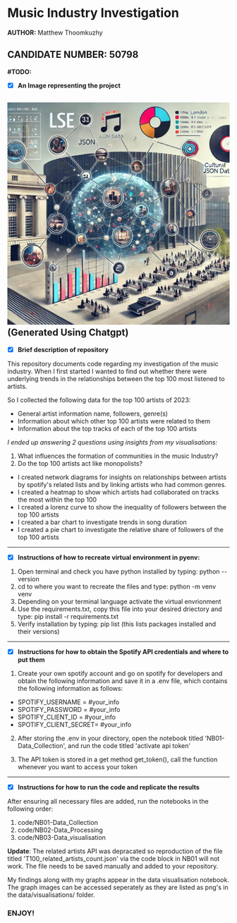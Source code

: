 # Music Industry Investigation

**AUTHOR:** Matthew Thoomkuzhy

**CANDIDATE NUMBER: 50798** 
---
**\#TODO:**


- [x] **An Image representing the project**

![alt text](data/Projectlogo.jpg)
(Generated Using Chatgpt)
---

- [x] **Brief description of repository**

This repository documents code regarding my investigation of the music industry. When I first started I wanted to find out whether there were underlying trends in the relationships between the top 100 most listened to artists.

So I collected the following data for the top 100 artists of 2023:

- General artist information name, followers, genre(s)
- Information about which other top 100 artists were related to them
- Information about the top tracks of each of the top 100 artists

*I ended up answering 2 questions using insights from my visualisations:*

1. What influences the formation of communities in the music Industry?
2. Do the top 100 artists act like monopolists?

- I created network diagrams for insights on relationships between artists by spotify's related lists and by linking artists who had common genres.
- I created a heatmap to show which artists had collaborated on tracks the most within the top 100
- I created a lorenz curve to show the inequality of followers between the top 100 artists
- I created a bar chart to investigate trends in song duration
- I created a pie chart to investigate the relative share of followers of the top 100 artists
---


- [x] **Instructions of how to recreate virtual environment in pyenv:**

1. Open terminal and check you have python installed by typing: python --version
2. cd to where you want to recreate the files and type: python -m venv venv
3. Depending on your terminal language activate the virtual envrionment
4. Use the requirements.txt, copy this file into your desired driectory and type: pip install -r requirements.txt
5. Verify installation by typing: pip list (this lists packages installed and their versions)
---



- [x]  **Instructions for how to obtain the Spotify API credentials and where to put them**

1. Create your own spotify account and go on spotify for developers and obtain the following information and save it in a .env file, which contains the following information as follows:

  - SPOTIFY_USERNAME = #your_info
  - SPOTIFY_PASSWORD = #your_info
  - SPOTIFY_CLIENT_ID = #your_info
  - SPOTIFY_CLIENT_SECRET= #your_info

2. After storing the .env in your directory,  open the notebook titled 'NB01-Data_Collection', and run the code titled 'activate api token'

3. The API token is stored in a get method get_token(), call the function whenever you want to access your token
---

- [x] **Instructions for how to run the code and replicate the results**

After ensuring all necessary files are added, run the notebooks in the following order:

 1. code/NB01-Data_Collection
 2. code/NB02-Data_Processing
 3. code/NB03-Data_visualisation

**Update**: The related artists API was depracated so reproduction of the file titled 'T100_related_artists_count.json' via the code block in NB01 will not work. 
The file needs to be saved manually and added to your repository.

My findings along with my graphs appear in the data visualisation notebook. The graph images can be accessed seperately as they are listed as png's in the data/visualisations/ folder.

### **ENJOY!**




#
